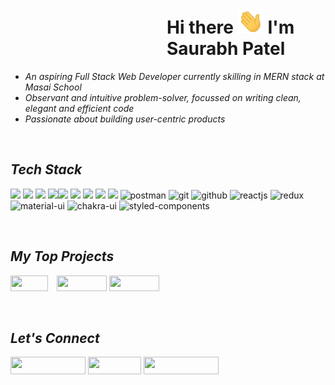 

<!--
**Saurabh700/Saurabh700** is a ✨ _special_ ✨ repository because its `README.md` (this file) appears on your GitHub profile.

Here are some ideas to get you started:

- 🔭 I’m currently working on ...
- 🌱 I’m currently learning ...
- 👯 I’m looking to collaborate on ...
- 🤔 I’m looking for help with ...
- 💬 Ask me about ...
- 📫 How to reach me: ...
- 😄 Pronouns: ...
- ⚡ Fun fact: ...
-->

###  <h1 style="margin-left:250px">Hi there <img style="height:40px" src="https://raw.githubusercontent.com/ABSphreak/ABSphreak/master/gifs/Hi.gif" /> I'm Saurabh Patel</h1>

- <em>An aspiring Full Stack Web Developer currently skilling in MERN stack at Masai School</em>
- <em>Observant and intuitive problem-solver, focussed on writing clean, elegant and efficient code</em>
- <em>Passionate about building user-centric products</em>
<br/>

<em>Tech Stack</em>
---------------------------------------------------------------------------------------------------------------------------------
<img src="https://camo.githubusercontent.com/d63d473e728e20a286d22bb2226a7bf45a2b9ac6c72c59c0e61e9730bfe4168c/68747470733a2f2f696d672e736869656c64732e696f2f62616467652f48544d4c352d4533344632363f7374796c653d666f722d7468652d6261646765266c6f676f3d68746d6c35266c6f676f436f6c6f723d7768697465" /> <img src="https://camo.githubusercontent.com/3a0f693cfa032ea4404e8e02d485599bd0d192282b921026e89d271aaa3d7565/68747470733a2f2f696d672e736869656c64732e696f2f62616467652f435353332d3135373242363f7374796c653d666f722d7468652d6261646765266c6f676f3d63737333266c6f676f436f6c6f723d7768697465" /> <img src="https://camo.githubusercontent.com/b13ed67c809178963ce9d538175b02649800772be1ce0cb02da5879e5614e236/68747470733a2f2f696d672e736869656c64732e696f2f62616467652f426f6f7473747261702d3536334437433f7374796c653d666f722d7468652d6261646765266c6f676f3d626f6f747374726170266c6f676f436f6c6f723d7768697465" /> <img src="https://camo.githubusercontent.com/e9b080a6541e5355827ea91b6a0302cbbc54af4705b0c6b0f1561a0957ced2fb/68747470733a2f2f696d672e736869656c64732e696f2f62616467652f5461696c77696e645f4353532d3338423241433f7374796c653d666f722d7468652d6261646765266c6f676f3d7461696c77696e642d637373266c6f676f436f6c6f723d7768697465" /><img src="https://camo.githubusercontent.com/93c855ae825c1757f3426f05a05f4949d3b786c5b22d0edb53143a9e8f8499f6/68747470733a2f2f696d672e736869656c64732e696f2f62616467652f4a6176615363726970742d3332333333303f7374796c653d666f722d7468652d6261646765266c6f676f3d6a617661736372697074266c6f676f436f6c6f723d463744463145" /> <img src="https://camo.githubusercontent.com/a1eae878fdd3d1c1b687992ca74e5cac85f4b68e60a6efaa7bc8dc9883b71229/68747470733a2f2f696d672e736869656c64732e696f2f62616467652f4e6f64652e6a732d3333393933333f7374796c653d666f722d7468652d6261646765266c6f676f3d6e6f6465646f746a73266c6f676f436f6c6f723d7768697465" /> <img src="https://camo.githubusercontent.com/7f73136d92799b19be179d1ed87b461120c35ed917c7d5ab59a7606209da7bd3/68747470733a2f2f696d672e736869656c64732e696f2f62616467652f457870726573732e6a732d3030303030303f7374796c653d666f722d7468652d6261646765266c6f676f3d65787072657373266c6f676f436f6c6f723d7768697465" /> <img src="https://camo.githubusercontent.com/72e92f69f36703548704a9eeda2a9889c2756b5e08f01a9aec6e658c148d014e/68747470733a2f2f696d672e736869656c64732e696f2f62616467652f4d6f6e676f44422d3445413934423f7374796c653d666f722d7468652d6261646765266c6f676f3d6d6f6e676f6462266c6f676f436f6c6f723d7768697465" /> <img src="https://camo.githubusercontent.com/55037e0ff8e2c9df84ad631c3d0443a7316776ede7459a5872ccb336d7df2781/68747470733a2f2f696d672e736869656c64732e696f2f62616467652f6e706d2d4342333833373f7374796c653d666f722d7468652d6261646765266c6f676f3d6e706d266c6f676f436f6c6f723d7768697465" /> <img src="https://camo.githubusercontent.com/879423585ed087f3c973857c43ba7e7d84f52c993d2c937055726339fbf921d9/68747470733a2f2f696d672e736869656c64732e696f2f62616467652f506f73746d616e2d4646364333373f7374796c653d666f722d7468652d6261646765266c6f676f3d506f73746d616e266c6f676f436f6c6f723d7768697465" alt="postman" data-canonical-src="https://img.shields.io/badge/Postman-FF6C37?style=for-the-badge&amp;logo=Postman&amp;logoColor=white" style="max-width: 100%;"> <img src="https://camo.githubusercontent.com/85232e7b5095a716ed285b0b2150cc5b400a0bb602539912d26d312ea0b0d95b/68747470733a2f2f696d672e736869656c64732e696f2f62616467652f4769742d6634346432373f7374796c653d666f722d7468652d6261646765266c6f676f3d676974266c6f676f436f6c6f723d7768697465" alt="git" data-canonical-src="https://img.shields.io/badge/Git-f44d27?style=for-the-badge&amp;logo=git&amp;logoColor=white" style="max-width: 100%;"> <img src="https://camo.githubusercontent.com/fbc3df79ffe1a99e482b154b29262ecbb10d6ee4ed22faa82683aa653d72c4e1/68747470733a2f2f696d672e736869656c64732e696f2f62616467652f4769744875622d3130303030303f7374796c653d666f722d7468652d6261646765266c6f676f3d676974687562266c6f676f436f6c6f723d7768697465" alt="github" data-canonical-src="https://img.shields.io/badge/GitHub-100000?style=for-the-badge&amp;logo=github&amp;logoColor=white" style="max-width: 100%;"> <img src="https://camo.githubusercontent.com/268ac512e333b69600eb9773a8f80b7a251f4d6149642a50a551d4798183d621/68747470733a2f2f696d672e736869656c64732e696f2f62616467652f52656163742d3230323332413f7374796c653d666f722d7468652d6261646765266c6f676f3d7265616374266c6f676f436f6c6f723d363144414642" alt="reactjs" data-canonical-src="https://img.shields.io/badge/React-20232A?style=for-the-badge&amp;logo=react&amp;logoColor=61DAFB" style="max-width: 100%;"> <img src="https://camo.githubusercontent.com/6908bc5919e46cd787b8e5117f092f5ed37da82e8bd602e6339060ea0fff722c/68747470733a2f2f696d672e736869656c64732e696f2f62616467652f52656475782d3539334438383f7374796c653d666f722d7468652d6261646765266c6f676f3d7265647578266c6f676f436f6c6f723d7768697465" alt="redux" data-canonical-src="https://img.shields.io/badge/Redux-593D88?style=for-the-badge&amp;logo=redux&amp;logoColor=white" style="max-width: 100%;"> <img src="https://camo.githubusercontent.com/817fc7ba268e7e1fa114cbc4328bb326913cf392f5e2077ccc7b5f0e90a77109/68747470733a2f2f696d672e736869656c64732e696f2f62616467652f4d6174657269616c25323055492d3030374646463f7374796c653d666f722d7468652d6261646765266c6f676f3d6d7569266c6f676f436f6c6f723d7768697465" alt="material-ui" data-canonical-src="https://img.shields.io/badge/Material%20UI-007FFF?style=for-the-badge&amp;logo=mui&amp;logoColor=white" style="max-width: 100%;"> <img src="https://camo.githubusercontent.com/5d58ae623237663dd0d209c197c95181d672cbc62ad322039de3c37f1647bcce/68747470733a2f2f696d672e736869656c64732e696f2f62616467652f4368616b726125323055492d3362633762643f7374796c653d666f722d7468652d6261646765266c6f676f3d6368616b72617569266c6f676f436f6c6f723d7768697465" alt="chakra-ui" data-canonical-src="https://img.shields.io/badge/Chakra%20UI-3bc7bd?style=for-the-badge&amp;logo=chakraui&amp;logoColor=white" style="max-width: 100%;"> <img src="https://camo.githubusercontent.com/41326de293d3848e2ab0f29bf1680427128757fe6b586ceddf1097cb4eeb5ff7/68747470733a2f2f696d672e736869656c64732e696f2f62616467652f7374796c65642d2d636f6d706f6e656e74732d4442373039333f7374796c653d666f722d7468652d6261646765266c6f676f3d7374796c65642d636f6d706f6e656e7473266c6f676f436f6c6f723d7768697465" alt="styled-components" data-canonical-src="https://img.shields.io/badge/styled--components-DB7093?style=for-the-badge&amp;logo=styled-components&amp;logoColor=white" style="max-width: 100%;">

<br/>

<em>My Top Projects</em> 
---------------------------------------------------------------------------------------------------------------------------------
<a style="margin-right:10px" target="_blank" href="https://euphonious-frangipane-5a3d47.netlify.app/"><img height="25px" width="60px" margin-right="10px" src="https://cdn.shopify.com/s/files/1/0627/7388/7215/files/04122019_logo2.png?v=1645644264"></a>  <a target="_blank" href="https://thunderous-lollipop-31c370.netlify.app/"><img height="25px" width="80px" src="https://static.wikia.nocookie.net/logopedia/images/8/8a/Koovs_2.jpeg/revision/latest?cb=20200417140438"></a> <img height="25px" width="80px" src="https://www.kindpng.com/picc/m/378-3787588_yoox-logo-png-transparent-png.png" >

<br/>

<em>Let's Connect</em>
---------------------------------------------------------------------------------------------------------------------------------
<a target="_blank" href="https://www.linkedin.com/in/saurabh-patel-5586141a3/"><img height="28px" width="120px" src="https://camo.githubusercontent.com/a80d00f23720d0bc9f55481cfcd77ab79e141606829cf16ec43f8cacc7741e46/68747470733a2f2f696d672e736869656c64732e696f2f62616467652f4c696e6b6564496e2d3030373742353f7374796c653d666f722d7468652d6261646765266c6f676f3d6c696e6b6564696e266c6f676f436f6c6f723d7768697465"></a>  <a target="_blank" href="mailto:psaurabh700.sp@gmail.com"><img height="28px" width="85px" src="https://camo.githubusercontent.com/571384769c09e0c66b45e39b5be70f68f552db3e2b2311bc2064f0d4a9f5983b/68747470733a2f2f696d672e736869656c64732e696f2f62616467652f476d61696c2d4431343833363f7374796c653d666f722d7468652d6261646765266c6f676f3d676d61696c266c6f676f436f6c6f723d7768697465"></a>  <a target="_blank" href="https://animated-marshmallow-775e34.netlify.app/"><img height="28px" width="120px" src="https://camo.githubusercontent.com/56e6045a9403c591ff7c6a997edcd1566597519fa8b8e1129b4919bf10b5c2bd/68747470733a2f2f696d672e736869656c64732e696f2f62616467652f506f7274666f6c696f2d3138413330333f7374796c653d666f722d7468652d6261646765266c6f676f3d696f6e6963266c6f676f436f6c6f723d7768697465"></a>
